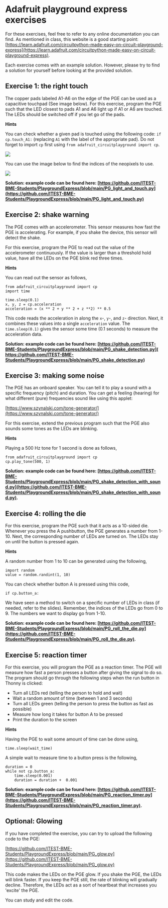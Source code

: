 # Adafruit playground express exercises

For these exercises, feel free to refer to any online documentation you can find. As mentioned in class, this website is a good starting point: [https://learn.adafruit.com/circuitpython-made-easy-on-circuit-playground-express](https://learn.adafruit.com/circuitpython-made-easy-on-circuit-playground-express).

Each exercise comes with an example solution. However, please try to find a solution for yourself before looking at the provided solution.

## Exercise 1:  the right touch
 
 The copper pads labeled A1-A6 on the edge of the PGE can be used as a capacitive touchpad (See image below). For this exercise, program the PGE such that the LED closest to pads A1 and A6 light up if A1 or A6 are touched. The LEDs should be switched off if you let go of the pads. 
 
 **Hints**
 
 You can check whether a given pad is touched using the following code:  ```if cp.touch_A1:``` (replacing  ```A1``` with the label of the appropriate pad). Do not forget to import ```cp``` first using ```from adafruit_circuitplayground import cp```. 

 ![ ](https://cdn-learn.adafruit.com/assets/assets/000/054/810/medium800/circuitpython_cpx_capacitive_touch_pads.jpg?1527982763  "Capacitive pads on the PGE")
 
 You can use the image below to find the indices of the neopixels to use.
 
![](https://cdn-learn.adafruit.com/assets/assets/000/040/971/medium800/circuit_playground_neoorder.jpg?1492800157) 

**Solution: example code can be found here: [https://github.com/ITEST-BME-Students/PlaygroundExpress/blob/main/PG_light_and_touch.py](https://github.com/ITEST-BME-Students/PlaygroundExpress/blob/main/PG_light_and_touch.py)**

## Exercise 2:  shake warning

The PGE comes with an accelerometer. This sensor measures how fast the PGE is accelerating. For example, if you shake the device, this sensor will detect the shake.

For this exercise, program the PGE to read out the value of the accelerometer continuously. If the value is larger than a threshold hold value, have all the LEDs on the PGE blink red three times.

**Hints** 

You can read out the sensor as follows,

```
from adafruit_circuitplayground import cp
import time

time.sleep(0.1)
x, y, z = cp.acceleration
acceleration = (x ** 2 + y ** 2 + z **2) ** 0.5
```

This code reads the acceleration in along the ```x```-, ```y```-, and ```z```- direction. Next, it combines these values into a single ```acceleration``` value. The ```time.sleep(0.1)``` gives the sensor some time (0.1 seconds) to measure the acceleration data.

**Solution: example code can be found here: [https://github.com/ITEST-BME-Students/PlaygroundExpress/blob/main/PG_shake_detection.py]( https://github.com/ITEST-BME-Students/PlaygroundExpress/blob/main/PG_shake_detection.py)**


## Exercise 3:  making some noise

The PGE has an onboard speaker. You can tell it to play a sound with a specific frequency (pitch) and duration. You can get a feeling (hearing) for what different (pure) frequencies sound like using this applet:

[https://www.szynalski.com/tone-generator/](https://www.szynalski.com/tone-generator/)

For this exercise, extend the previous program such that the PGE also sounds some tones as the LEDs are blinking.

**Hints**

Playing a 500 Hz tone for 1 second is done as follows,

```
from adafruit_circuitplayground import cp 
cp.play_tone(500, 1)
```

**Solution: example code can be found here: [https://github.com/ITEST-BME-Students/PlaygroundExpress/blob/main/PG_shake_detection_with_sound.py](https://github.com/ITEST-BME-Students/PlaygroundExpress/blob/main/PG_shake_detection_with_sound.py).**


## Exercise 4:  rolling the die

For this exercise, program the PGE such that it acts as a 10-sided die. Whenever you press the A pushbutton, the PGE generates a number from 1-10. Next, the corresponding number of LEDs are turned on. The LEDs stay on until the button is pressed again.

**Hints**

A random number from 1 to 10 can be generated using the following,

```
import random
value = random.randint(1, 10)
```

You can check whether button A is pressed using this code,

```
if cp.button_a:
```

We have seen a method to switch on a specific number of LEDs in class (if needed, refer to the slides). Remember, the indices of the LEDs go from 0 to 9. The numbers we want to display go from 1-10.

**Solution: example code can be found here: [https://github.com/ITEST-BME-Students/PlaygroundExpress/blob/main/PG_roll_the_die.py](https://github.com/ITEST-BME-Students/PlaygroundExpress/blob/main/PG_roll_the_die.py).**
 
## Exercise 5: reaction timer

For this exercise, you will program the PGE as a reaction timer. The PGE will measure how fast a person presses a button after giving the signal to do so. The program should go through the following steps when the run button in Thonny is clicked:

+ Turn all LEDs red (telling the person to hold and wait)
+ Wait a random amount of time (between 1 and 3 seconds)
+ Turn all LEDs green (telling the person to press the button as fast as possible)
+ Measure how long it takes for button A to be pressed
+ Print the duration to the screen


**Hints**

Having the PGE to wait some amount of time can be done using,

```
time.sleep(wait_time)
```

A simple wait to measure time to a button press is the following,

```
duration = 0
while not cp.button_a:
    time.sleep(0.001)
    duration = duration +  0.001
```

**Solution: example code can be found here: [https://github.com/ITEST-BME-Students/PlaygroundExpress/blob/main/PG_reaction_timer.py](https://github.com/ITEST-BME-Students/PlaygroundExpress/blob/main/PG_reaction_timer.py).**


## Optional: Glowing

If you have completed the exercise, you can try to upload the following code to the PGE:

[https://github.com/ITEST-BME-Students/PlaygroundExpress/blob/main/PG_glow.py](https://github.com/ITEST-BME-Students/PlaygroundExpress/blob/main/PG_glow.py)

This code makes the LEDs on the PGE glow. If you shake the PGE, the LEDs will blink faster. If you keep the PGE still, the rate of blinking will gradually decline. Therefore, the LEDs act as a sort of heartbeat that increases you 'excite' the PGE.

You can study and edit the code.
